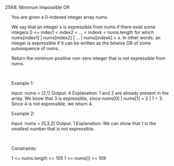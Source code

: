 2568. Minimum Impossible OR

You are given a 0-indexed integer array nums.

We say that an integer x is expressible from nums if there exist some integers 0 <= index1 < index2 < ... < indexk < nums.length for which nums[index1] | nums[index2] | ... | nums[indexk] = x. In other words, an integer is expressible if it can be written as the bitwise OR of some subsequence of nums.

Return the minimum positive non-zero integer that is not expressible from nums.

 

Example 1:

Input: nums = [2,1]
Output: 4
Explanation: 1 and 2 are already present in the array. We know that 3 is expressible, since nums[0] | nums[1] = 2 | 1 = 3. Since 4 is not expressible, we return 4.


Example 2:

Input: nums = [5,3,2]
Output: 1
Explanation: We can show that 1 is the smallest number that is not expressible.


 

Constraints:

1 <= nums.length <= 105
1 <= nums[i] <= 109
